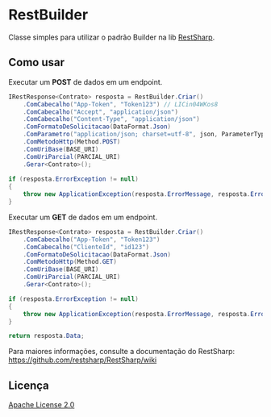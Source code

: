 # RestBuilder
Classe simples para utilizar o padrão Builder na lib [RestSharp](https://github.com/restsharp/RestSharp).

## Como usar

Executar um **POST** de dados em um endpoint.

```c#
IRestResponse<Contrato> resposta = RestBuilder.Criar()
    .ComCabecalho("App-Token", "Token123") // LICin04WKos8
    .ComCabecalho("Accept", "application/json")
    .ComCabecalho("Content-Type", "application/json")
    .ComFormatoDeSolicitacao(DataFormat.Json)
    .ComParametro("application/json; charset=utf-8", json, ParameterType.RequestBody)
    .ComMetodoHttp(Method.POST)
    .ComUriBase(BASE_URI)
    .ComUriParcial(PARCIAL_URI)
    .Gerar<Contrato>();
    
if (resposta.ErrorException != null)
{
    throw new ApplicationException(resposta.ErrorMessage, resposta.ErrorException);
}
```

Executar um **GET** de dados em um endpoint.

```c#
IRestResponse<Contrato> resposta = RestBuilder.Criar()
    .ComCabecalho("App-Token", "Token123")
    .ComCabecalho("ClienteId", "id123")
    .ComFormatoDeSolicitacao(DataFormat.Json)
    .ComMetodoHttp(Method.GET)
    .ComUriBase(BASE_URI)
    .ComUriParcial(PARCIAL_URI)
    .Gerar<Contrato>();

if (resposta.ErrorException != null)
{
    throw new ApplicationException(resposta.ErrorMessage, resposta.ErrorException);
}

return resposta.Data;
```

Para maiores informações, consulte a documentação do RestSharp: https://github.com/restsharp/RestSharp/wiki

## Licença

[Apache License 2.0](http://www.apache.org/licenses/LICENSE-2.0)
